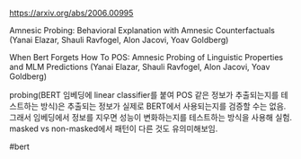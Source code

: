 https://arxiv.org/abs/2006.00995

Amnesic Probing: Behavioral Explanation with Amnesic Counterfactuals (Yanai Elazar, Shauli Ravfogel, Alon Jacovi, Yoav Goldberg)

When Bert Forgets How To POS: Amnesic Probing of Linguistic Properties and MLM Predictions (Yanai Elazar, Shauli Ravfogel, Alon Jacovi, Yoav Goldberg)

probing(BERT 임베딩에 linear classifier를 붙여 POS 같은 정보가 추출되는지를 테스트하는 방식)은 추출되는 정보가 실제로 BERT에서 사용되는지를 검증할 수는 없음. 그래서 임베딩에서 정보를 지우면 성능이 변화하는지를 테스트하는 방식을 사용해 실험. masked vs non-masked에서 패턴이 다른 것도 유의미해보임.

#bert